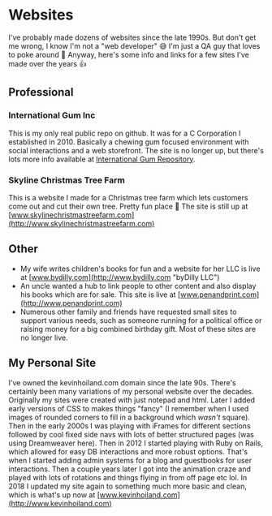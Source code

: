 # Websites

I've probably made dozens of websites since the late 1990s.  But don't get me wrong, I know I'm not a "web developer" :sweat_smile:  I'm just a QA guy that loves to poke around :beers: Anyway, here's some info and links for a few sites I've made over the years :thumbsup:

## Professional

### International Gum Inc
This is my only real public repo on github. It was for a C Corporation I established in 2010.  Basically a chewing gum focused environment with social interactions and a web storefront. The site is no longer up, but there's lots more info available at [International Gum Repository](https://github.com/kevin-hoiland/intlgum "Intl Gum").

### Skyline Christmas Tree Farm
This is a website I made for a Christmas tree farm which lets customers come out and cut their own tree. Pretty fun place :christmas_tree: The site is still up at [www.skylinechristmastreefarm.com](http://www.skylinechristmastreefarm.com)

## Other

* My wife writes children's books for fun and a website for her LLC is live at [www.bydilly.com](http://www.bydilly.com "byDilly LLC")
* An uncle wanted a hub to link people to other content and also display his books which are for sale. This site is live at [www.penandprint.com](http://www.penandprint.com)
* Numerous other family and friends have requested small sites to support various needs, such as someone running for a political office or raising money for a big combined birthday gift. Most of these sites are no longer live.

## My Personal Site

I've owned the kevinhoiland.com domain since the late 90s. There's certainly been many variations of my personal website over the decades.  Originally my sites were created with just notepad and html. Later I added early versions of CSS to makes things "fancy" (I remember when I used images of rounded corners to fill in a background which _wasn't_ square). Then in the early 2000s I was playing with iFrames for different sections followed by cool fixed side navs with lots of better structured pages (was using Dreamweaver here).  Then in 2012 I started playing with Ruby on Rails, which allowed for easy DB interactions and more robust options. That's when I started adding admin systems for a blog and guestbooks for user interactions.  Then a couple years later I got into the animation craze and played with lots of rotations and things flying in from off page etc lol.  In 2018 I updated my site again to something much more basic and clean, which is what's up now at [www.kevinhoiland.com](http://www.kevinhoiland.com)
